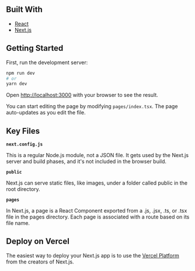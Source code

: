 ## Built With
- [React](http://www.reactjs.org)
- [Next.js](https://nextjs.org/)

## Getting Started

First, run the development server:

```bash
npm run dev
# or
yarn dev
```

Open [http://localhost:3000](http://localhost:3000) with your browser to see the result.

You can start editing the page by modifying `pages/index.tsx`. The page auto-updates as you edit the file.

## Key Files

**`next.config.js`**

 This is a regular Node.js module, not a JSON file. It gets used by the Next.js server and build phases, and it's not included in the browser build. 

**`public`**

Next.js can serve static files, like images, under a folder called public in the root directory.

**`pages`**

In Next.js, a page is a React Component exported from a .js, .jsx, .ts, or .tsx file in the pages directory. Each page is associated with a route based on its file name.

## Deploy on Vercel

The easiest way to deploy your Next.js app is to use the [Vercel Platform](https://vercel.com/new?utm_medium=default-template&filter=next.js&utm_source=create-next-app&utm_campaign=create-next-app-readme) from the creators of Next.js.

